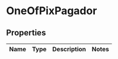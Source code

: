 # OneOfPixPagador

## Properties
Name | Type | Description | Notes
------------ | ------------- | ------------- | -------------
